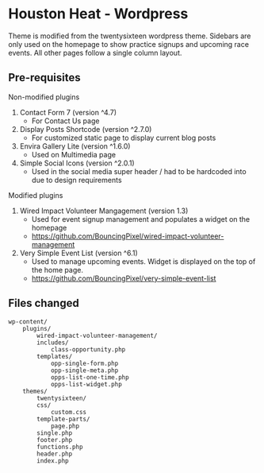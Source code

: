 Houston Heat - Wordpress
==================================
Theme is modified from the twentysixteen wordpress theme. Sidebars are only used on the homepage to show practice signups and upcoming race events. All other pages follow a single column layout.

Pre-requisites
-----------------

Non-modified plugins
1.  Contact Form 7 (version ^4.7)
    * For Contact Us page
2.  Display Posts Shortcode (version ^2.7.0)
    * For customized static page to display current blog posts
3. Envira Gallery Lite (version ^1.6.0)
    * Used on Multimedia page
4. Simple Social Icons (version ^2.0.1)
    * Used in the social media super header / had to be hardcoded into  due to design requirements


Modified plugins
1. Wired Impact Volunteer Mangagement (version 1.3)
    * Used for event signup management and populates a widget on the homepage
    * https://github.com/BouncingPixel/wired-impact-volunteer-management
2. Very Simple Event List (version ^6.1)
    * Used to manage upcoming events. Widget is displayed on the top of the home page.
    * https://github.com/BouncingPixel/very-simple-event-list




Files changed
-------------------------
```
wp-content/
    plugins/
        wired-impact-volunteer-management/
        includes/
            class-opportunity.php
        templates/
            opp-single-form.php
            opp-single-meta.php
            opps-list-one-time.php
            opps-list-widget.php
    themes/
        twentysixteen/
        css/
            custom.css
        template-parts/
            page.php
        single.php
        footer.php
        functions.php
        header.php
        index.php
```